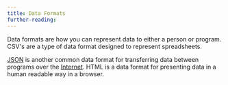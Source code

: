 ```yaml
---
title: Data Formats
further-reading:
---
```

Data formats are how you can represent data to either a person or program. CSV's are a type of data format designed to represent spreadsheets.

[JSON](/json) is another common data format for transferring data between programs over the [Internet](/internet). HTML is a data format for presenting data in a human readable way in a browser.
